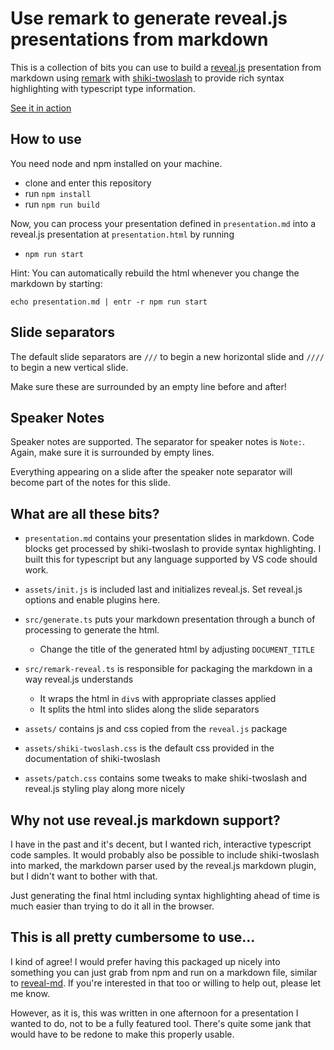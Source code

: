 # Use remark to generate reveal.js presentations from markdown

This is a collection of bits you can use to build a [reveal.js](https://revealjs.com/) presentation from markdown using [remark](https://github.com/remarkjs/remark/tree/main) with [shiki-twoslash](https://github.com/shikijs/twoslash) to provide rich syntax highlighting with typescript type information.

[See it in action](https://leftshift.github.io/reveal-remark/)

## How to use

You need node and npm installed on your machine.

* clone and enter this repository
* run `npm install`
* run `npm run build`

Now, you can process your presentation defined in `presentation.md` into a reveal.js presentation at `presentation.html` by running

* `npm run start`

Hint: You can automatically rebuild the html whenever you change the markdown by starting:
```
echo presentation.md | entr -r npm run start
```

## Slide separators

The default slide separators are `///` to begin a new horizontal slide and `////` to begin a new vertical slide.

Make sure these are surrounded by an empty line before and after!

## Speaker Notes

Speaker notes are supported. The separator for speaker notes is `Note:`. Again, make sure it is surrounded by empty lines.

Everything appearing on a slide after the speaker note separator will become part of the notes for this slide.

## What are all these bits?

* `presentation.md` contains your presentation slides in markdown. Code blocks get processed by shiki-twoslash to provide syntax highlighting. I built this for typescript but any language supported by VS code should work.
* `assets/init.js` is included last and initializes reveal.js. Set reveal.js options and enable plugins here.
* `src/generate.ts` puts your markdown presentation through a bunch of processing to generate the html.
    * Change the title of the generated html by adjusting `DOCUMENT_TITLE`

* `src/remark-reveal.ts` is responsible for packaging the markdown in a way reveal.js understands
    * It wraps the html in `div`s with appropriate classes applied
    * It splits the html into slides along the slide separators
* `assets/` contains js and css copied from the `reveal.js` package
* `assets/shiki-twoslash.css` is the default css provided in the documentation of shiki-twoslash
* `assets/patch.css` contains some tweaks to make shiki-twoslash and reveal.js styling play along more nicely

## Why not use reveal.js markdown support?

I have in the past and it's decent, but I wanted rich, interactive typescript code samples. It would probably also be possible to include shiki-twoslash into marked, the markdown parser used by the reveal.js markdown plugin, but I didn't want to bother with that.

Just generating the final html including syntax highlighting ahead of time is much easier than trying to do it all in the browser.

## This is all pretty cumbersome to use…

I kind of agree! I would prefer having this packaged up nicely into something you can just grab from npm and run on a markdown file, similar to [reveal-md](https://github.com/webpro/reveal-md). If you're interested in that too or willing to help out, please let me know.

However, as it is, this was written in one afternoon for a presentation I wanted to do, not to be a fully featured tool. There's quite some jank that would have to be redone to make this properly usable.
